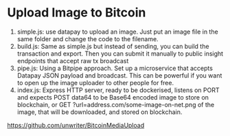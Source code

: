 # Upload Image to Bitcoin

1. simple.js: use datapay to upload an image. Just put an image file in the same folder and change the code to the filename.
2. build.js: Same as simple.js but instead of sending, you can build the transaction and export. Then you can submit it manually to public insight endpoints that accept raw tx broadcast
3. pipe.js: Using a Bitpipe approach. Set up a microservice that accepts Datapay JSON payload and broadcast. This can be powerful if you want to open up the image uploader to other people for free. 
4. index.js: Express HTTP server, ready to be dockerised, listens on PORT and expects POST data64 to be Base64 encoded image to store on blockchain, or GET ?url=address.com/some-image-on-net.png of the image, that will be downloaded, and stored on blockchain.


https://github.com/unwriter/BitcoinMediaUpload